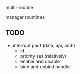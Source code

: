 multil-routine

manager rountines


## TODO

- interrupt pact (data, api, arch)
    - id
    - priority set (relatively)
    - enable and disable
    - bind and unbind handler